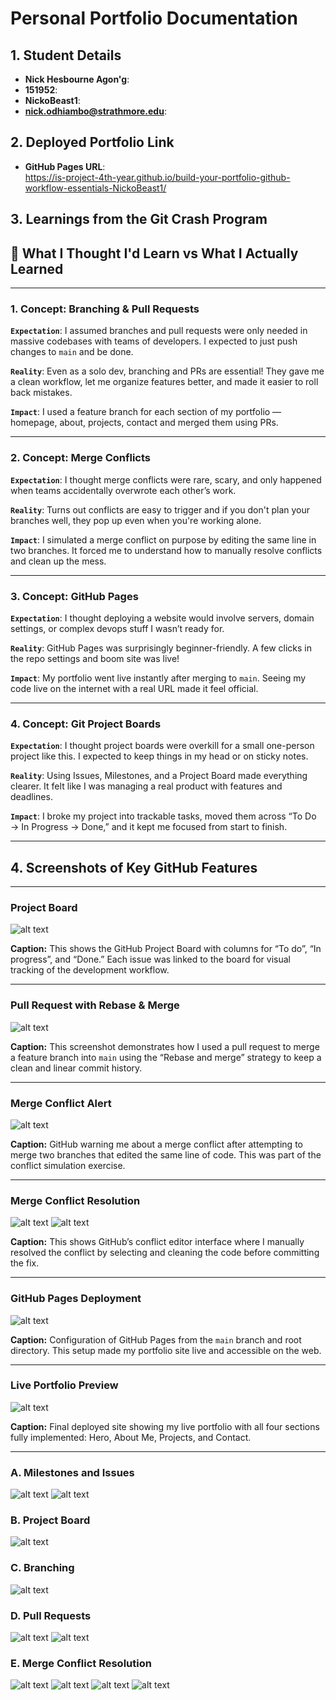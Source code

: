 # Personal Portfolio Documentation

## 1. Student Details

- **Nick Hesbourne Agon'g**:
- **151952**:
- **NickoBeast1**:
- **nick.odhiambo@strathmore.edu**:

## 2. Deployed Portfolio Link

- **GitHub Pages URL**:  
  https://is-project-4th-year.github.io/build-your-portfolio-github-workflow-essentials-NickoBeast1/

## 3. Learnings from the Git Crash Program

## 🧠 What I Thought I'd Learn vs What I Actually Learned

---

### **1. Concept: Branching & Pull Requests**

**`Expectation`**: I assumed branches and pull requests were only needed in massive codebases with teams of developers. I expected to just push changes to `main` and be done.

**`Reality`**: Even as a solo dev, branching and PRs are essential! They gave me a clean workflow, let me organize features better, and made it easier to roll back mistakes.

**`Impact`**: I used a feature branch for each section of my portfolio — homepage, about, projects, contact and merged them using PRs.

---

### **2. Concept: Merge Conflicts**

**`Expectation`**: I thought merge conflicts were rare, scary, and only happened when teams accidentally overwrote each other’s work.

**`Reality`**: Turns out conflicts are easy to trigger and if you don't plan your branches well, they pop up even when you're working alone.

**`Impact`**: I simulated a merge conflict on purpose by editing the same line in two branches. It forced me to understand how to manually resolve conflicts and clean up the mess.

---

### **3. Concept: GitHub Pages**

**`Expectation`**: I thought deploying a website would involve servers, domain settings, or complex devops stuff I wasn’t ready for.

**`Reality`**: GitHub Pages was surprisingly beginner-friendly. A few clicks in the repo settings and boom site was live!

**`Impact`**: My portfolio went live instantly after merging to `main`. Seeing my code live on the internet with a real URL made it feel official.

---

### **4. Concept: Git Project Boards**

**`Expectation`**: I thought project boards were overkill for a small one-person project like this. I expected to keep things in my head or on sticky notes.

**`Reality`**: Using Issues, Milestones, and a Project Board made everything clearer. It felt like I was managing a real product with features and deadlines.

**`Impact`**: I broke my project into trackable tasks, moved them across “To Do → In Progress → Done,” and it kept me focused from start to finish.

---


## 4. Screenshots of Key GitHub Features

---

### Project Board
![alt text](<Screenshot 2025-06-28 184235.png>)

**Caption:** This shows the GitHub Project Board with columns for “To do”, “In progress”, and “Done.” Each issue was linked to the board for visual tracking of the development workflow.

---

### Pull Request with Rebase & Merge

![alt text](<Screenshot 2025-06-27 231749.png>)

**Caption:** This screenshot demonstrates how I used a pull request to merge a feature branch into `main` using the “Rebase and merge” strategy to keep a clean and linear commit history.

---

###  Merge Conflict Alert
![alt text](<Screenshot 2025-06-28 094842-1.png>)


**Caption:** GitHub warning me about a merge conflict after attempting to merge two branches that edited the same line of code. This was part of the conflict simulation exercise.

---

###  Merge Conflict Resolution

![alt text](<Screenshot 2025-06-28 094900-1.png>)
![alt text](<Screenshot 2025-06-28 094942.png>)

**Caption:** This shows GitHub’s conflict editor interface where I manually resolved the conflict by selecting and cleaning the code before committing the fix.

---

###  GitHub Pages Deployment

![alt text](image-7.png)

**Caption:** Configuration of GitHub Pages from the `main` branch and root directory. This setup made my portfolio site live and accessible on the web.

---

###  Live Portfolio Preview

![alt text](image-8.png)

**Caption:** Final deployed site showing my live portfolio with all four sections fully implemented: Hero, About Me, Projects, and Contact.


---

### A. Milestones and Issues

![alt text](image-3.png)
![alt text](image-4.png)

### B. Project Board

![alt text](image-2.png)

### C. Branching

![alt text](image.png)

### D. Pull Requests

![alt text](image-5.png)
![alt text](image-6.png)

### E. Merge Conflict Resolution

![alt text](<Screenshot 2025-06-28 094825.png>)
![alt text](<Screenshot 2025-06-28 094842.png>)
![alt text](<Screenshot 2025-06-28 094900.png>)
![alt text](image-1.png)
